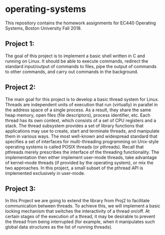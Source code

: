 # operating-systems
This repository contains the homework assignments for EC440 Operating Systems, Boston University Fall 2018.

## Project 1:
The goal of this project is to implement a basic shell written in C and running on Linux. 
It should be able to execute commands, redirect the standard input/output of commands to files, pipe the output of commands to other commands, and carry out commands in the background.

## Project 2:
The main goal for this project is to develop a basic thread system for Linux. Threads are independent units of execution that run (virtually) in parallel in the address space of a single process. As a result, they share the same heap memory, open files (file descriptors), process identifier, etc. Each thread has its own context, which consists of a set of CPU registers and a stack. The thread subsystem provides a set of library functions that applications may use to create, start and terminate threads, and manipulate them in various ways.
The most well-known and widespread standard that specifies a set of interfaces for multi-threading programming on Unix-style operating systems is called POSIX threads (or pthreads). Recall that pthreads merely prescribes the interface of the threading functionality. The implementation then either implement user-mode threads, take advantage of kernel-mode threads (if provided by the operating system), or mix the two approaches. In this project, a small subset of the pthread API is implemented exclusively in user-mode.

## Project 3:
In this Project we are going to extend the library from Proj2 to facilitate communication between threads.
To achieve this, we will implement a basic locking mechanism that switches the interactivity of a thread on/off. At certain stages of the execution of a thread, it may be desirable to prevent the thread from being interrupted (for example, when it manipulates such global data structures as the list of running threads).

